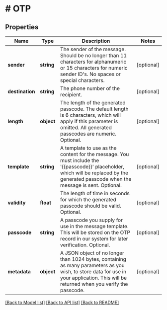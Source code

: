 # # OTP

## Properties

Name | Type | Description | Notes
------------ | ------------- | ------------- | -------------
**sender** | **string** | The sender of the message. Should be no longer than 11 characters for alphanumeric or 15 characters for numeric sender ID&#39;s. No spaces or special characters. | [optional]
**destination** | **string** | The phone number of the recipient. | [optional]
**length** | **object** | The length of the generated passcode. The default length is 6 characters, which will apply if this parameter is omitted. All generated passcodes are numeric. Optional. | [optional]
**template** | **string** | A template to use as the content for the message. You must include the &#39;{{passcode}}&#39; placeholder, which will be replaced by the generated passcode when the message is sent. Optional. | [optional]
**validity** | **float** | The length of time in seconds for which the generated passcode should be valid. Optional. | [optional]
**passcode** | **string** | A passcode you supply for use in the message template. This will be stored on the OTP record in our system for later verification. Optional. | [optional]
**metadata** | **object** | A JSON object of no longer than 1024 bytes, containing as many parameters as you wish, to store data for use in your application. This will be returned when you verify the passcode. | [optional]

[[Back to Model list]](../../README.md#models) [[Back to API list]](../../README.md#endpoints) [[Back to README]](../../README.md)
